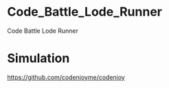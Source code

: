# Code_Battle_Lode_Runner
Code Battle Lode Runner

# Simulation
https://github.com/codenjoyme/codenjoy
